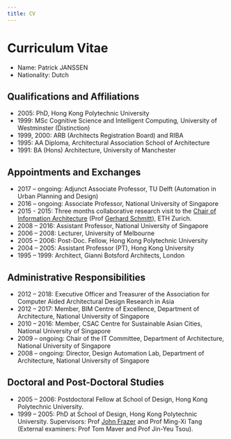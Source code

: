 ```yaml
---
title: CV
---
```

# Curriculum Vitae

- Name: Patrick JANSSEN
- Nationality: Dutch

## Qualifications and Affiliations

- 2005: PhD, Hong Kong Polytechnic University
- 1999: MSc Cognitive Science and Intelligent Computing, University of Westminster (Distinction)
- 1999, 2000:  ARB (Architects Registration Board) and RIBA
- 1995: AA Diploma, Architectural Association School of Architecture
- 1991: BA (Hons) Architecture, University of Manchester

## Appointments and Exchanges

- 2017 – ongoing: Adjunct Associate Professor, TU Delft (Automation in Urban Planning and Design)
- 2016 – ongoing: Associate Professor, National University of Singapore
- 2015 - 2015: Three months collaborative research visit to the [Chair of Information Architecture](http://www.ia.arch.ethz.ch/) (Prof [Gerhard Schmitt](http://www.fcl.ethz.ch/people/CoreTeam/GerhardSchmitt.html)), ETH Zurich.
- 2008 – 2016: Assistant Professor, National University of Singapore
- 2006 – 2008: Lecturer, University of Melbourne
- 2005 – 2006: Post-Doc. Fellow, Hong Kong Polytechnic University
- 2004 – 2005: Assistant Professor (PT), Hong Kong University
- 1995 – 1999: Architect, Gianni Botsford Architects, London

## Administrative Responsibilities

- 2012 – 2018: Executive Officer and Treasurer of the Association for Computer Aided Architectural Design Research in Asia
- 2012 – 2017: Member, BIM Centre of Excellence, Department of Architecture, National University of Singapore
- 2010 – 2016: Member, CSAC Centre for Sustainable Asian Cities, National University of Singapore
- 2009 – ongoing: Chair of the IT Committee, Department of Architecture, National University of Singapore
- 2008 – ongoing: Director, Design Automation Lab, Department of Architecture, National University of Singapore

## Doctoral and Post-Doctoral Studies

- 2005 – 2006: Postdoctoral Fellow at School of Design, Hong Kong Polytechnic University.
- 1999 – 2005: PhD at School of Design, Hong Kong Polytechnic University. Supervisors: Prof [John Frazer](http://www.johnfrazer.com/) and Prof Ming-Xi Tang (External examiners: Prof Tom Maver and Prof Jin-Yeu Tsou).
